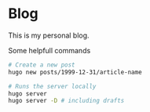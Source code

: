 # Blog

This is my personal blog.

Some helpfull commands

```sh
# Create a new post
hugo new posts/1999-12-31/article-name

# Runs the server locally 
hugo server 
hugo server -D # including drafts
```
